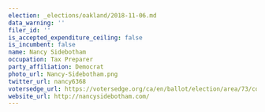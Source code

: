 ```yaml
---
election: _elections/oakland/2018-11-06.md
data_warning: ''
filer_id: ''
is_accepted_expenditure_ceiling: false
is_incumbent: false
name: Nancy Sidebotham
occupation: Tax Preparer
party_affiliation: Democrat
photo_url: Nancy-Sidebotham.png
twitter_url: nancy6368
votersedge_url: https://votersedge.org/ca/en/ballot/election/area/73/contests/contest/17342/candidate/139774?&county=alameda%20county&election_authority_id=1
website_url: http://nancysidebotham.com/
---
```


